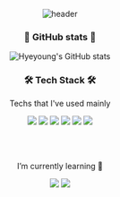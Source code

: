 <div align="center">

![header](https://capsule-render.vercel.app/api?type=Soft&color=gradient&hexcode&height=300&section=header&text=HyeYoung%20Shin&fontSize=90&animation=fadeIn)
</div>
<div align="center">
 
<h3 align="center"> 🌿 GitHub stats 🌿 </h3>
  
![Hyeyoung's GitHub stats](https://github-readme-stats.vercel.app/api?username=hye0e&show_icons=true&theme=vue)
</div>

<h3 align="center">🛠 Tech Stack 🛠</h3>

<p align="center"> Techs that I've used mainly </p>

<p align="center">
<img src="https://img.shields.io/badge/Java-007396?style=flat-square&logo=Java&logoColor=white"/></a> 
<img src="https://img.shields.io/badge/Java Script-F7DF1E?style=flat-square&logo=JavaScript&logoColor=white"/></a> 
<img src="https://img.shields.io/badge/Vue.js-4FC08D?style=flat-square&logo=Vue.js&logoColor=white"/></a> 
<img src="https://img.shields.io/badge/Spring Boot-6DB33F?style=flat-square&logo=Spring&logoColor=white"/></a> 
<img src="https://img.shields.io/badge/MySql-4479A1?style=flat-square&logo=MySql&logoColor=white"/></a> 
<img src="https://img.shields.io/badge/Linux-FCC624?style=flat-square&logo=Linux&logoColor=white"/></a> 
</p>
<br><br>

<p align="center"> I’m currently learning 🌱</p>
<p align="center">
<img src="https://img.shields.io/badge/C-A8B9CC?style=flat-square&logo=C&logoColor=white"/></a> 
<img src="https://img.shields.io/badge/Python-3776AB?style=flat-square&logo=Python&logoColor=white"/></a> 
</p>
<br><br>
<!--
**hye0e/hye0e** is a ✨ _special_ ✨ repository because its `README.md` (this file) appears on your GitHub profile.

Here are some ideas to get you started:

- 🌱 I’m currently learning Python
- 📫 How to reach me: nanda5050@naver.com
-->
